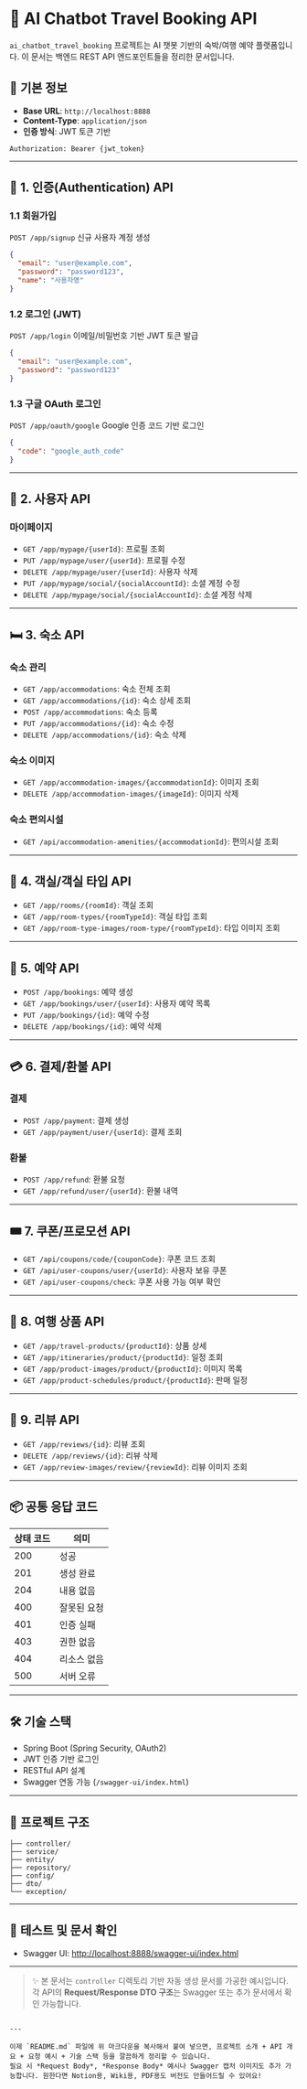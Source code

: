 # 🧠 AI Chatbot Travel Booking API

`ai_chatbot_travel_booking` 프로젝트는 AI 챗봇 기반의 숙박/여행 예약 플랫폼입니다. 이 문서는 백엔드 REST API 엔드포인트들을 정리한 문서입니다.

## 📍 기본 정보

- **Base URL**: `http://localhost:8888`
- **Content-Type**: `application/json`
- **인증 방식**: JWT 토큰 기반

```http
Authorization: Bearer {jwt_token}
````

---

## 🔐 1. 인증(Authentication) API

### 1.1 회원가입

`POST /app/signup`
신규 사용자 계정 생성

```json
{
  "email": "user@example.com",
  "password": "password123",
  "name": "사용자명"
}
```

### 1.2 로그인 (JWT)

`POST /app/login`
이메일/비밀번호 기반 JWT 토큰 발급

```json
{
  "email": "user@example.com",
  "password": "password123"
}
```

### 1.3 구글 OAuth 로그인

`POST /app/oauth/google`
Google 인증 코드 기반 로그인

```json
{
  "code": "google_auth_code"
}
```

---

## 👤 2. 사용자 API

### 마이페이지

* `GET /app/mypage/{userId}`: 프로필 조회
* `PUT /app/mypage/user/{userId}`: 프로필 수정
* `DELETE /app/mypage/user/{userId}`: 사용자 삭제
* `PUT /app/mypage/social/{socialAccountId}`: 소셜 계정 수정
* `DELETE /app/mypage/social/{socialAccountId}`: 소셜 계정 삭제

---

## 🛏️ 3. 숙소 API

### 숙소 관리

* `GET /app/accommodations`: 숙소 전체 조회
* `GET /app/accommodations/{id}`: 숙소 상세 조회
* `POST /app/accommodations`: 숙소 등록
* `PUT /app/accommodations/{id}`: 숙소 수정
* `DELETE /app/accommodations/{id}`: 숙소 삭제

### 숙소 이미지

* `GET /app/accommodation-images/{accommodationId}`: 이미지 조회
* `DELETE /app/accommodation-images/{imageId}`: 이미지 삭제

### 숙소 편의시설

* `GET /api/accommodation-amenities/{accommodationId}`: 편의시설 조회

---

## 🏨 4. 객실/객실 타입 API

* `GET /app/rooms/{roomId}`: 객실 조회
* `GET /app/room-types/{roomTypeId}`: 객실 타입 조회
* `GET /app/room-type-images/room-type/{roomTypeId}`: 타입 이미지 조회

---

## 📅 5. 예약 API

* `POST /app/bookings`: 예약 생성
* `GET /app/bookings/user/{userId}`: 사용자 예약 목록
* `PUT /app/bookings/{id}`: 예약 수정
* `DELETE /app/bookings/{id}`: 예약 삭제

---

## 💳 6. 결제/환불 API

### 결제

* `POST /app/payment`: 결제 생성
* `GET /app/payment/user/{userId}`: 결제 조회

### 환불

* `POST /app/refund`: 환불 요청
* `GET /app/refund/user/{userId}`: 환불 내역

---

## 🎟️ 7. 쿠폰/프로모션 API

* `GET /api/coupons/code/{couponCode}`: 쿠폰 코드 조회
* `GET /api/user-coupons/user/{userId}`: 사용자 보유 쿠폰
* `GET /api/user-coupons/check`: 쿠폰 사용 가능 여부 확인

---

## 🧳 8. 여행 상품 API

* `GET /app/travel-products/{productId}`: 상품 상세
* `GET /app/itineraries/product/{productId}`: 일정 조회
* `GET /app/product-images/product/{productId}`: 이미지 목록
* `GET /app/product-schedules/product/{productId}`: 판매 일정

---

## 📝 9. 리뷰 API

* `GET /app/reviews/{id}`: 리뷰 조회
* `DELETE /app/reviews/{id}`: 리뷰 삭제
* `GET /app/review-images/review/{reviewId}`: 리뷰 이미지 조회

---

## 📦 공통 응답 코드

| 상태 코드 | 의미     |
| ----- | ------ |
| 200   | 성공     |
| 201   | 생성 완료  |
| 204   | 내용 없음  |
| 400   | 잘못된 요청 |
| 401   | 인증 실패  |
| 403   | 권한 없음  |
| 404   | 리소스 없음 |
| 500   | 서버 오류  |

---

## 🛠️ 기술 스택

* Spring Boot (Spring Security, OAuth2)
* JWT 인증 기반 로그인
* RESTful API 설계
* Swagger 연동 가능 (`/swagger-ui/index.html`)

---

## 📂 프로젝트 구조

```
├── controller/
├── service/
├── entity/
├── repository/
├── config/
├── dto/
└── exception/
```

---

## 🧪 테스트 및 문서 확인

* Swagger UI: [http://localhost:8888/swagger-ui/index.html](http://localhost:8888/swagger-ui/index.html)

---

> ✨ 본 문서는 `controller` 디렉토리 기반 자동 생성 문서를 가공한 예시입니다. 각 API의 **Request/Response DTO 구조**는 Swagger 또는 추가 문서에서 확인 가능합니다.

```

---

이제 `README.md` 파일에 위 마크다운을 복사해서 붙여 넣으면, 프로젝트 소개 + API 개요 + 요청 예시 + 기술 스택 등을 깔끔하게 정리할 수 있습니다.  
필요 시 *Request Body*, *Response Body* 예시나 Swagger 캡처 이미지도 추가 가능합니다. 원한다면 Notion용, Wiki용, PDF용도 버전도 만들어드릴 수 있어요!
```
